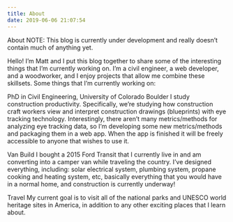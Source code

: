 ```yaml
---
title: About
date: 2019-06-06 21:07:54
---
```


About
NOTE: This blog is currently under development and really doesn’t contain much of anything yet.

Hello! I’m Matt and I put this blog together to share some of the interesting things that I’m currently working on. I’m a civil engineer, a web developer, and a woodworker, and I enjoy projects that allow me combine these skillsets. Some things that I’m currently working on:

PhD in Civil Engineering, University of Colorado Boulder
I study construction productivity. Specifically, we’re studying how construction craft workers view and interpret construction drawings (blueprints) with eye tracking technology. Interestingly, there aren’t many metrics/methods for analyzing eye tracking data, so I’m developing some new metrics/methods and packaging them in a web app. When the app is finished it will be freely accessible to anyone that wishes to use it.

Van Build
I bought a 2015 Ford Transit that I currently live in and am converting into a camper van while traveling the country. I’ve designed everything, including: solar electrical system, plumbing system, propane cooking and heating system, etc, basically everything that you would have in a normal home, and construction is currently underway!

Travel
My current goal is to visit all of the national parks and UNESCO world heritage sites in America, in addition to any other exciting places that I learn about.
